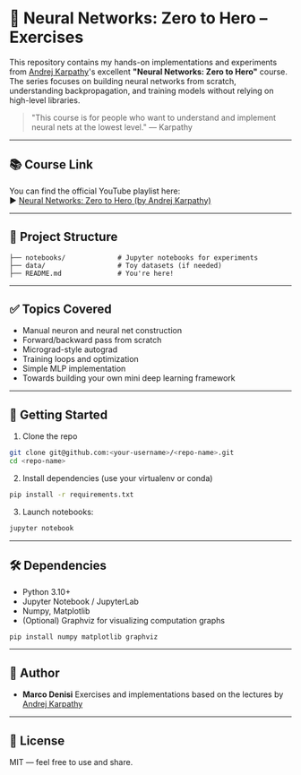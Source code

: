 # 🧠 Neural Networks: Zero to Hero – Exercises

This repository contains my hands-on implementations and experiments from [Andrej Karpathy](https://karpathy.ai/)'s excellent **"Neural Networks: Zero to Hero"** course. The series focuses on building neural networks from scratch, understanding backpropagation, and training models without relying on high-level libraries.

> "This course is for people who want to understand and implement neural nets at the lowest level." — Karpathy

---

## 📚 Course Link

You can find the official YouTube playlist here:  
▶️ [Neural Networks: Zero to Hero (by Andrej Karpathy)](https://www.youtube.com/playlist?list=PLpOqH6AE0tNjA8z_2xHjLQZ_P3E3EDvxT)

---

## 📁 Project Structure

```text
├── notebooks/             # Jupyter notebooks for experiments
├── data/                  # Toy datasets (if needed)
├── README.md              # You're here!
```

---

## ✅ Topics Covered

* Manual neuron and neural net construction
* Forward/backward pass from scratch
* Micrograd-style autograd
* Training loops and optimization
* Simple MLP implementation
* Towards building your own mini deep learning framework

---

## 🚀 Getting Started

1. Clone the repo

```bash
git clone git@github.com:<your-username>/<repo-name>.git
cd <repo-name>
```

2. Install dependencies (use your virtualenv or conda)

```bash
pip install -r requirements.txt
```

3. Launch notebooks:

```bash
jupyter notebook
```

---

## 🛠️ Dependencies

* Python 3.10+
* Jupyter Notebook / JupyterLab
* Numpy, Matplotlib
* (Optional) Graphviz for visualizing computation graphs

```bash
pip install numpy matplotlib graphviz
```

---

## 🧠 Author

* **Marco Denisi**
  Exercises and implementations based on the lectures by [Andrej Karpathy](https://karpathy.ai/)

---

## 📜 License

MIT — feel free to use and share.
